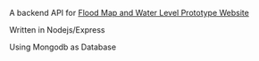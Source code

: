 A backend API for [Flood Map and Water Level Prototype Website](https://github.com/mashiromashi/FloodMapFront)

Written in Nodejs/Express

Using Mongodb as Database
